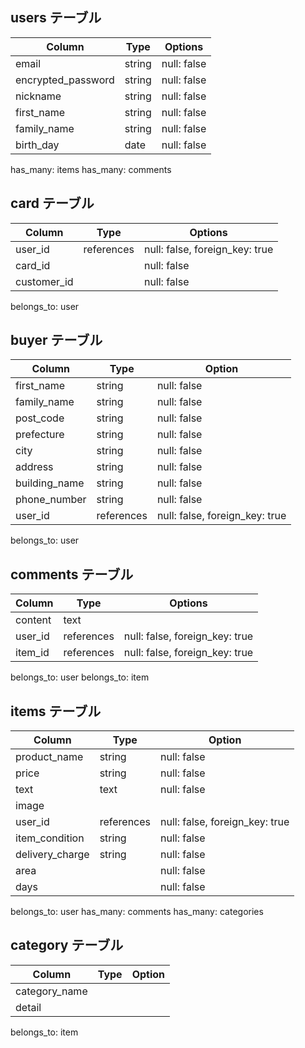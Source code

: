 ## users テーブル

| Column                  | Type    | Options     |
| ----------------------- | ------- | ----------- |
| email                   | string  | null: false |
| encrypted_password      | string  | null: false |
| nickname                | string  | null: false |
| first_name              | string  | null: false |
| family_name             | string  | null: false |
| birth_day               | date    | null: false |

has_many: items
has_many: comments

## card テーブル

| Column      | Type       | Options                        |
| ----------- | ---------- | ------------------------------ |
| user_id     | references | null: false, foreign_key: true |
| card_id     |            | null: false                    |
| customer_id |            | null: false                    |

belongs_to: user

## buyer テーブル
| Column        | Type       | Option                         |
| ------------- | ---------- | ------------------------------ |
| first_name    | string     | null: false                    |
| family_name   | string     | null: false                    |
| post_code     | string     | null: false                    |
| prefecture    | string     | null: false                    |
| city          | string     | null: false                    |
| address       | string     | null: false                    |
| building_name | string     | null: false                    |
| phone_number  | string     | null: false                    |
| user_id       | references | null: false, foreign_key: true |

belongs_to: user

## comments テーブル

| Column  | Type       | Options                        |
| ------- | ---------- | ------------------------------ |
| content | text       |                                |
| user_id | references | null: false, foreign_key: true |
| item_id | references | null: false, foreign_key: true |

belongs_to: user
belongs_to: item

## items テーブル

| Column          | Type       | Option
| --------------- | ---------- | ------------------------------ |
| product_name    | string     | null: false                    |
| price           | string     | null: false                    |
| text            | text       | null: false                    |
| image           |            |                                |
| user_id         | references | null: false, foreign_key: true |
| item_condition  | string     | null: false                    |
| delivery_charge | string     | null: false                    |
| area            |            | null: false                    |
| days            |            | null: false                    |

belongs_to: user
has_many: comments
has_many: categories

## category テーブル

| Column          | Type  | Option  |
| --------------- | ----- | ------- |
| category_name   |       |         |
| detail          |       |         |

belongs_to: item